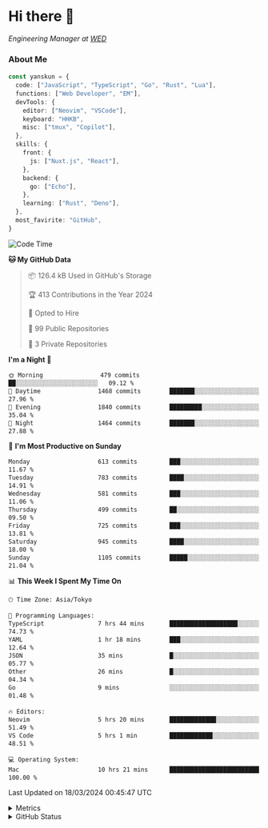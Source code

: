 # Hi there&nbsp;:wave:

<!-- ![Alt text](https://spotify-recently-played-readme.vercel.app/api?user=31kynbuubkiu3r4qh4hjuaglhfay) -->

_Engineering Manager at [WED](https://github.com/wedinc)_

### About Me

```ts
const yanskun = {
  code: ["JavaScript", "TypeScript", "Go", "Rust", "Lua"],
  functions: ["Web Developer", "EM"],
  devTools: {
    editor: ["Neovim", "VSCode"],
    keyboard: "HHKB",
    misc: ["tmux", "Copilot"],
  },
  skills: {
    front: {
      js: ["Nuxt.js", "React"],
    },
    backend: {
      go: ["Echo"],
    },
    learning: ["Rust", "Deno"],
  },
  most_favirite: "GitHub",
}
```

<!--START_SECTION:waka-->
![Code Time](http://img.shields.io/badge/Code%20Time-743%20hrs%2036%20mins-blue)

**🐱 My GitHub Data** 

> 📦 126.4 kB Used in GitHub's Storage 
 > 
> 🏆 413 Contributions in the Year 2024
 > 
> 💼 Opted to Hire
 > 
> 📜 99 Public Repositories 
 > 
> 🔑 3 Private Repositories 
 > 
**I'm a Night 🦉** 

```text
🌞 Morning                479 commits         ██░░░░░░░░░░░░░░░░░░░░░░░   09.12 % 
🌆 Daytime                1468 commits        ███████░░░░░░░░░░░░░░░░░░   27.96 % 
🌃 Evening                1840 commits        █████████░░░░░░░░░░░░░░░░   35.04 % 
🌙 Night                  1464 commits        ███████░░░░░░░░░░░░░░░░░░   27.88 % 
```
📅 **I'm Most Productive on Sunday** 

```text
Monday                   613 commits         ███░░░░░░░░░░░░░░░░░░░░░░   11.67 % 
Tuesday                  783 commits         ████░░░░░░░░░░░░░░░░░░░░░   14.91 % 
Wednesday                581 commits         ███░░░░░░░░░░░░░░░░░░░░░░   11.06 % 
Thursday                 499 commits         ██░░░░░░░░░░░░░░░░░░░░░░░   09.50 % 
Friday                   725 commits         ███░░░░░░░░░░░░░░░░░░░░░░   13.81 % 
Saturday                 945 commits         ████░░░░░░░░░░░░░░░░░░░░░   18.00 % 
Sunday                   1105 commits        █████░░░░░░░░░░░░░░░░░░░░   21.04 % 
```


📊 **This Week I Spent My Time On** 

```text
🕑︎ Time Zone: Asia/Tokyo

💬 Programming Languages: 
TypeScript               7 hrs 44 mins       ███████████████████░░░░░░   74.73 % 
YAML                     1 hr 18 mins        ███░░░░░░░░░░░░░░░░░░░░░░   12.64 % 
JSON                     35 mins             █░░░░░░░░░░░░░░░░░░░░░░░░   05.77 % 
Other                    26 mins             █░░░░░░░░░░░░░░░░░░░░░░░░   04.34 % 
Go                       9 mins              ░░░░░░░░░░░░░░░░░░░░░░░░░   01.48 % 

🔥 Editors: 
Neovim                   5 hrs 20 mins       █████████████░░░░░░░░░░░░   51.49 % 
VS Code                  5 hrs 1 min         ████████████░░░░░░░░░░░░░   48.51 % 

💻 Operating System: 
Mac                      10 hrs 21 mins      █████████████████████████   100.00 % 
```


 Last Updated on 18/03/2024 00:45:47 UTC
<!--END_SECTION:waka-->

<details>
  <summary>Metrics</summary>
  <img src="https://github.com/yanskun/yanskun/blob/main/github-metrics.svg" alt="Metrics">
</details>

<details>
  <summary>GitHub Status</summary>
  <picture>
    <source media="(prefers-color-scheme: dark)" srcset="https://raw.githubusercontent.com/yanskun/yanskun/master/profile-summary-card-output/nord_dark/0-profile-details.svg">
   <img src="https://raw.githubusercontent.com/yanskun/yanskun/master/profile-summary-card-output/default/0-profile-details.svg">
  </picture>
  <br>
  <picture>
    <source media="(prefers-color-scheme: dark)" srcset="https://raw.githubusercontent.com/yanskun/yanskun/master/profile-summary-card-output/nord_dark/1-repos-per-language.svg">
   <img src="https://raw.githubusercontent.com/yanskun/yanskun/master/profile-summary-card-output/default/1-repos-per-language.svg">
  </picture>
  <picture>
    <source media="(prefers-color-scheme: dark)" srcset="https://raw.githubusercontent.com/yanskun/yanskun/master/profile-summary-card-output/nord_dark/2-most-commit-language.svg">
   <img src="https://raw.githubusercontent.com/yanskun/yanskun/master/profile-summary-card-output/default/2-most-commit-language.svg">
  </picture>
  <br>
  <picture>
    <source media="(prefers-color-scheme: dark)" srcset="https://raw.githubusercontent.com/yanskun/yanskun/master/profile-summary-card-output/nord_dark/3-stats.svg">
   <img src="https://raw.githubusercontent.com/yanskun/yanskun/master/profile-summary-card-output/default/3-stats.svg">
  </picture>
  <picture>
    <source media="(prefers-color-scheme: dark)" srcset="https://raw.githubusercontent.com/yanskun/yanskun/master/profile-summary-card-output/nord_dark/4-productive-time.svg">
   <img src="https://raw.githubusercontent.com/yanskun/yanskun/master/profile-summary-card-output/default/4-productive-time.svg">
  </picture>
</details>
